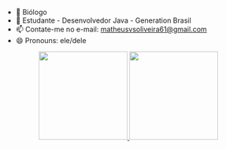 - 🌿 Biólogo
- 🚀 Estudante - Desenvolvedor Java - Generation Brasil
- 📫 Contate-me no e-mail: matheusvsoliveira61@gmail.com 
- 😄 Pronouns: ele/dele

<div align="center">
  <a href="https://github.com/MatheusVSOliveira">
  <img height="180em" src="https://github-readme-stats.vercel.app/api?username=MatheusVSOliveira&show_icons=true&theme=dark&include_all_commits=true&count_private=false"/>
  <img height="180em" src="https://github-readme-stats.vercel.app/api/top-langs/?username=MatheusVSOliveira&layout=compact&langs_count=7&theme=dark"/>
</div>

